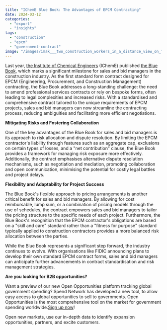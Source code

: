 ```yaml
---
title: "IChemE Blue Book: The Advantages of EPCM Contracting"
date: 2024-03-12
categories: 
  - "export"
  - "insights"
tags: 
  - "construction"
  - "epcm"
  - "government-contract"
image: "/images/imak___two_construction_workers_in_a_distance_view_on_financial_9a610174-777f-43f9-ab05-d38120761c40.png"
---
```


Last year, [the Institute of Chemical Engineers](https://www.icheme.org/) (IChemE) published [the Blue Book](https://www.icheme.org/media/24926/985986bluebook.pdf), which marks a significant milestone for sales and bid managers in the construction industry. As the first standard form contract designed for EPCM (Engineering, Procurement, and Construction Management) contracting, the Blue Book addresses a long-standing challenge: the need to amend professional services contracts or rely on bespoke forms, often leading to legal complexities and increased risks. With a standardised and comprehensive contract tailored to the unique requirements of EPCM projects, sales and bid managers can now streamline the contracting process, reducing ambiguities and facilitating more efficient negotiations.

**Mitigating Risks and Fostering Collaboration**

One of the key advantages of the Blue Book for sales and bid managers is its approach to risk allocation and dispute resolution. By limiting the EPCM contractor's liability through features such as an aggregate cap, exclusions on certain types of losses, and a "net contribution" clause, the Blue Book provides a framework for managing risk exposure more effectively. Additionally, the contract emphasises alternative dispute resolution mechanisms, such as negotiation and mediation, promoting collaboration and open communication, minimising the potential for costly legal battles and project delays.

**Flexibility and Adaptability for Project Success**

The Blue Book's flexible approach to pricing arrangements is another critical benefit for sales and bid managers. By allowing for cost reimbursable, lump sum, or a combination of pricing models through the use of schedules, the contract empowers sales and bid managers to tailor the pricing structure to the specific needs of each project. Furthermore, the Blue Book's recognition that the EPCM contractor's obligations are based on a "skill and care" standard rather than a "fitness for purpose" standard typically applied to construction contractors provides a more balanced risk allocation between the parties.

While the Blue Book represents a significant step forward, the industry continues to evolve. With organisations like FIDIC announcing plans to develop their own standard EPCM contract forms, sales and bid managers can anticipate further advancements in contract standardisation and risk management strategies.

**Are you looking for B2B opportunities?**

Want a preview of our new Open Opportunities platform tracking global government spending? Spend Network has developed a new tool, to allow easy access to global opportunities to sell to governments. Open Opportunities is the most comprehensive tool on the market for government spending worldwide.[Sign up now](https://www.openopportunities.co/early-access/)!

Open new markets, use our in-depth data to identify expansion opportunities, partners, and excite customers.
